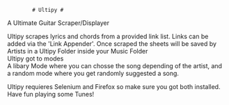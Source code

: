             # Ultipy #
            
 A Ultimate Guitar Scraper/Displayer

Ultipy scrapes lyrics and chords from
       a provided link list.
    Links can be added via the 
         'Link Appender'.
Once scraped the sheets will be saved
 by Artists in a Ultipy Folder inside
          your Music Folder   
         Ultipy got to modes   
 A libary Mode where you can chosse the 
     song depending of the artist,
    and a random mode where you get 
      randomly suggested a song.
      
 Ultipy requieres Selenium and Firefox
  so make sure you got both installed.
      Have fun playing some Tunes!
